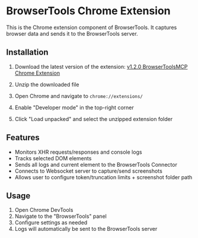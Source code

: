 # BrowserTools Chrome Extension

This is the Chrome extension component of BrowserTools. It captures browser data and sends it to the BrowserTools server.

## Installation

1. Download the latest version of the extension:
   [v1.2.0 BrowserToolsMCP Chrome Extension](https://github.com/AgentDeskAI/browser-tools-mcp/releases/download/v1.2.0/BrowserTools-1.2.0-extension.zip)

2. Unzip the downloaded file

3. Open Chrome and navigate to `chrome://extensions/`

4. Enable "Developer mode" in the top-right corner

5. Click "Load unpacked" and select the unzipped extension folder

## Features

- Monitors XHR requests/responses and console logs
- Tracks selected DOM elements
- Sends all logs and current element to the BrowserTools Connector
- Connects to Websocket server to capture/send screenshots
- Allows user to configure token/truncation limits + screenshot folder path

## Usage

1. Open Chrome DevTools
2. Navigate to the "BrowserTools" panel
3. Configure settings as needed
4. Logs will automatically be sent to the BrowserTools server